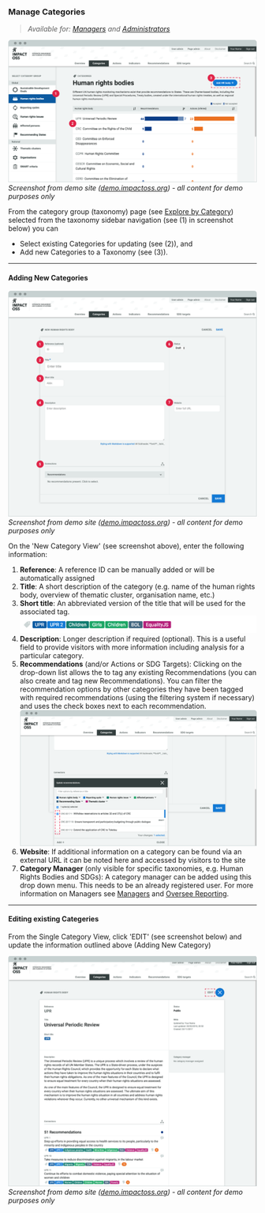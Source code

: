 ### Manage Categories

> _Available for: [Managers](/managers/manager.md) and [Administrators](/admins/admin.md)_

![](/assets/m-categories.png)
_Screenshot from demo site ([demo.impactoss.org](https://demo.impactoss.org)) - all content for demo purposes only_

From the category group (taxonomy) page (see [Explore by Category](/visitors/categories.md)) selected from the taxonomy sidebar navigation (see (1) in screenshot below) you can
* Select existing Categories for updating (see (2)), and
* Add new Categories to a Taxonomy (see (3)).

---

#### Adding New Categories

![](/assets/m-category-add-new.png)
_Screenshot from demo site ([demo.impactoss.org](https://demo.impactoss.org)) - all content for demo purposes only_

On the 'New Category View' (see screenshot above), enter the following information:

1. **Reference**: A reference ID can be manually added or will be automatically assigned
2. **Title**: A short description of the category (e.g. name of the human rights body, overview of thematic cluster, organisation name, etc.)
3. **Short title**: An abbreviated version of the title that will be used for the associated tag.
![](/assets/m-short-titles.png)
4. **Description**: Longer description if required (optional). This is a useful field to provide visitors with more information including analysis for a particular category.
5. **Recommendations** (and/or Actions or SDG Targets): Clicking on the drop-down list allows the to tag any existing Recommendations (you can also create and tag new Recommendations). You can filter the recommendation options by other categories they have been tagged with required recommendations (using the filtering system if necessary) and uses the check boxes next to each recommendation.
![](/assets/m-category-add-connections.png)
6. **Website**: If additional information on a category can be found via an external URL it can be noted here and accessed by visitors to the site
7. **Category Manager** (only visible for specific taxonomies, e.g. Human Rights Bodies and SDGs): A category manager can be added using this drop down menu. This needs to be an already registered user. For more information on Managers see [Managers](/managers/manager.md) and [Oversee Reporting](/managers/oversee-reporting.md).

---

#### Editing existing Categeries

From the Single Category View, click 'EDIT' (see screenshot below) and update the information outlined above (Adding New Category)

![](/assets/m-category-single.png)
_Screenshot from demo site ([demo.impactoss.org](https://demo.impactoss.org)) - all content for demo purposes only_
